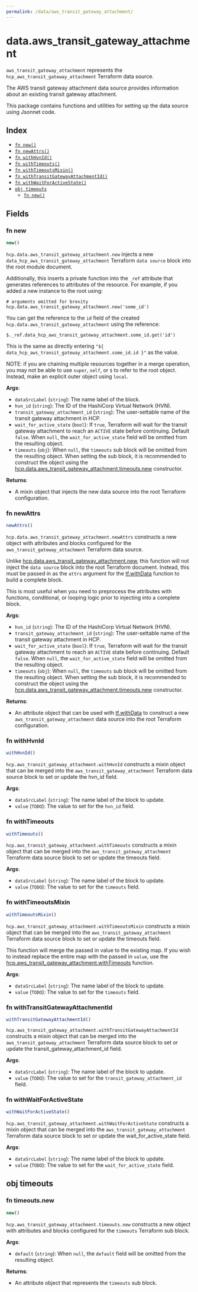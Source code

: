 ```yaml
---
permalink: /data/aws_transit_gateway_attachment/
---
```


# data.aws_transit_gateway_attachment

`aws_transit_gateway_attachment` represents the `hcp_aws_transit_gateway_attachment` Terraform data source.

The AWS transit gateway attachment data source provides information about an existing transit gateway attachment.

This package contains functions and utilities for setting up the data source using Jsonnet code.


## Index

* [`fn new()`](#fn-new)
* [`fn newAttrs()`](#fn-newattrs)
* [`fn withHvnId()`](#fn-withhvnid)
* [`fn withTimeouts()`](#fn-withtimeouts)
* [`fn withTimeoutsMixin()`](#fn-withtimeoutsmixin)
* [`fn withTransitGatewayAttachmentId()`](#fn-withtransitgatewayattachmentid)
* [`fn withWaitForActiveState()`](#fn-withwaitforactivestate)
* [`obj timeouts`](#obj-timeouts)
  * [`fn new()`](#fn-timeoutsnew)

## Fields

### fn new

```ts
new()
```


`hcp.data.aws_transit_gateway_attachment.new` injects a new `data_hcp_aws_transit_gateway_attachment` Terraform `data source`
block into the root module document.

Additionally, this inserts a private function into the `_ref` attribute that generates references to attributes of the
resource. For example, if you added a new instance to the root using:

    # arguments omitted for brevity
    hcp.data.aws_transit_gateway_attachment.new('some_id')

You can get the reference to the `id` field of the created `hcp.data.aws_transit_gateway_attachment` using the reference:

    $._ref.data_hcp_aws_transit_gateway_attachment.some_id.get('id')

This is the same as directly entering `"${ data_hcp_aws_transit_gateway_attachment.some_id.id }"` as the value.

NOTE: if you are chaining multiple resources together in a merge operation, you may not be able to use `super`, `self`,
or `$` to refer to the root object. Instead, make an explicit outer object using `local`.

**Args**:
  - `dataSrcLabel` (`string`): The name label of the block.
  - `hvn_id` (`string`): The ID of the HashiCorp Virtual Network (HVN).
  - `transit_gateway_attachment_id` (`string`): The user-settable name of the transit gateway attachment in HCP.
  - `wait_for_active_state` (`bool`): If `true`, Terraform will wait for the transit gateway attachment to reach an `ACTIVE` state before continuing. Default `false`. When `null`, the `wait_for_active_state` field will be omitted from the resulting object.
  - `timeouts` (`obj`):  When `null`, the `timeouts` sub block will be omitted from the resulting object. When setting the sub block, it is recommended to construct the object using the [hcp.data.aws_transit_gateway_attachment.timeouts.new](#fn-awstransitgatewayattachmenttimeoutsnew) constructor.

**Returns**:
- A mixin object that injects the new data source into the root Terraform configuration.


### fn newAttrs

```ts
newAttrs()
```


`hcp.data.aws_transit_gateway_attachment.newAttrs` constructs a new object with attributes and blocks configured for the `aws_transit_gateway_attachment`
Terraform data source.

Unlike [hcp.data.aws_transit_gateway_attachment.new](#fn-awstransitgatewayattachmentnew), this function will not inject the `data source`
block into the root Terraform document. Instead, this must be passed in as the `attrs` argument for the
[tf.withData](https://github.com/tf-libsonnet/core/tree/main/docs#fn-withdata) function to build a complete block.

This is most useful when you need to preprocess the attributes with functions, conditional, or looping logic prior to
injecting into a complete block.

**Args**:
  - `hvn_id` (`string`): The ID of the HashiCorp Virtual Network (HVN).
  - `transit_gateway_attachment_id` (`string`): The user-settable name of the transit gateway attachment in HCP.
  - `wait_for_active_state` (`bool`): If `true`, Terraform will wait for the transit gateway attachment to reach an `ACTIVE` state before continuing. Default `false`. When `null`, the `wait_for_active_state` field will be omitted from the resulting object.
  - `timeouts` (`obj`):  When `null`, the `timeouts` sub block will be omitted from the resulting object. When setting the sub block, it is recommended to construct the object using the [hcp.data.aws_transit_gateway_attachment.timeouts.new](#fn-awstransitgatewayattachmenttimeoutsnew) constructor.

**Returns**:
  - An attribute object that can be used with [tf.withData](https://github.com/tf-libsonnet/core/tree/main/docs#fn-withdata) to construct a new `aws_transit_gateway_attachment` data source into the root Terraform configuration.


### fn withHvnId

```ts
withHvnId()
```

`hcp.aws_transit_gateway_attachment.withHvnId` constructs a mixin object that can be merged into the `aws_transit_gateway_attachment`
Terraform data source block to set or update the hvn_id field.



**Args**:
  - `dataSrcLabel` (`string`): The name label of the block to update.
  - `value` (`TODO`): The value to set for the `hvn_id` field.


### fn withTimeouts

```ts
withTimeouts()
```

`hcp.aws_transit_gateway_attachment.withTimeouts` constructs a mixin object that can be merged into the `aws_transit_gateway_attachment`
Terraform data source block to set or update the timeouts field.



**Args**:
  - `dataSrcLabel` (`string`): The name label of the block to update.
  - `value` (`TODO`): The value to set for the `timeouts` field.


### fn withTimeoutsMixin

```ts
withTimeoutsMixin()
```

`hcp.aws_transit_gateway_attachment.withTimeoutsMixin` constructs a mixin object that can be merged into the `aws_transit_gateway_attachment`
Terraform data source block to set or update the timeouts field.

This function will merge the passed in value to the existing map. If you wish
to instead replace the entire map with the passed in `value`, use the [hcp.aws_transit_gateway_attachment.withTimeouts](TODO)
function.


**Args**:
  - `dataSrcLabel` (`string`): The name label of the block to update.
  - `value` (`TODO`): The value to set for the `timeouts` field.


### fn withTransitGatewayAttachmentId

```ts
withTransitGatewayAttachmentId()
```

`hcp.aws_transit_gateway_attachment.withTransitGatewayAttachmentId` constructs a mixin object that can be merged into the `aws_transit_gateway_attachment`
Terraform data source block to set or update the transit_gateway_attachment_id field.



**Args**:
  - `dataSrcLabel` (`string`): The name label of the block to update.
  - `value` (`TODO`): The value to set for the `transit_gateway_attachment_id` field.


### fn withWaitForActiveState

```ts
withWaitForActiveState()
```

`hcp.aws_transit_gateway_attachment.withWaitForActiveState` constructs a mixin object that can be merged into the `aws_transit_gateway_attachment`
Terraform data source block to set or update the wait_for_active_state field.



**Args**:
  - `dataSrcLabel` (`string`): The name label of the block to update.
  - `value` (`TODO`): The value to set for the `wait_for_active_state` field.


## obj timeouts



### fn timeouts.new

```ts
new()
```


`hcp.aws_transit_gateway_attachment.timeouts.new` constructs a new object with attributes and blocks configured for the `timeouts`
Terraform sub block.



**Args**:
  - `default` (`string`):  When `null`, the `default` field will be omitted from the resulting object.

**Returns**:
  - An attribute object that represents the `timeouts` sub block.
